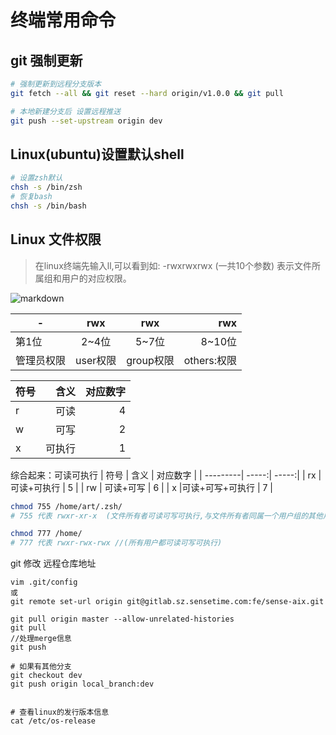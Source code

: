 # 终端常用命令

## git 强制更新
```bash
# 强制更新到远程分支版本
git fetch --all && git reset --hard origin/v1.0.0 && git pull

# 本地新建分支后 设置远程推送
git push --set-upstream origin dev
```

## Linux(ubuntu)设置默认shell
```bash
# 设置zsh默认
chsh -s /bin/zsh
# 恢复bash
chsh -s /bin/bash  

```
## Linux 文件权限
> 在linux终端先输入ll,可以看到如: 
-rwxrwxrwx (一共10个参数) 表示文件所属组和用户的对应权限。

![markdown](https://gudong.im/assets/images/ll.png "linx命令")


| -             | rwx       |  rwx     |rwx         |
| --------      | :-----:    | :-----: |----:       |
| 第1位         | 2~4位     | 5~7位    | 8~10位      |
| 管理员权限    | user权限  | group权限 | others:权限 |


| 符号      | 含义   | 对应数字 |
| ---------| -----:| -----:|
| r        |    可读 |  4   |
| w        |   可写  |  2   |
| x        |  可执行 |  1   |

综合起来：可读可执行
| 符号      | 含义          | 对应数字 |
| ---------|          -----:| -----:|
| rx        |    可读+可执行 |  5    |
| rw        |   可读+可写    |  6    |
| x         |可读+可写+可执行 |  7     |

```bash
chmod 755 /home/art/.zsh/
# 755 代表 rwxr-xr-x  (文件所有者可读可写可执行,与文件所有者同属一个用户组的其他用户可读可执行,其它用户组可读可执行)

chmod 777 /home/ 
# 777 代表 rwxr-rwx-rwx //(所有用户都可读可写可执行)

```

git 修改 远程仓库地址

```
vim .git/config
或
git remote set-url origin git@gitlab.sz.sensetime.com:fe/sense-aix.git

git pull origin master --allow-unrelated-histories
git pull
//处理merge信息
git push

# 如果有其他分支
git checkout dev
git push origin local_branch:dev


```

```
# 查看linux的发行版本信息
cat /etc/os-release
```
